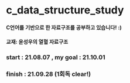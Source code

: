 # c_data_structure_study
#### C언어를 기반으로 한 자료구조를 공부하고 있습니다! :)
#### 교재: 윤성우의 열혈 자료구조
### start : 21.08.07 , my goal : 21.10.01
### finish : 21.09.28 (1회독 clear!)
